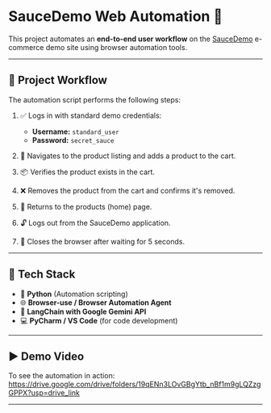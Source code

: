 # SauceDemo Web Automation 🚀

This project automates an **end-to-end user workflow** on the [SauceDemo](https://www.saucedemo.com) e-commerce demo site using browser automation tools.

---

## 📌 Project Workflow

The automation script performs the following steps:

1. ✅ Logs in with standard demo credentials:
   - **Username:** `standard_user`
   - **Password:** `secret_sauce`

2. 🛒 Navigates to the product listing and adds a product to the cart.

3. 📦 Verifies the product exists in the cart.

4. ❌ Removes the product from the cart and confirms it's removed.

5. 🔁 Returns to the products (home) page.

6. 🔓 Logs out from the SauceDemo application.

7. 📴 Closes the browser after waiting for 5 seconds.

---

## 🔧 Tech Stack

- 🐍 **Python** (Automation scripting)
- 🌐 **Browser-use / Browser Automation Agent**
- 🤖 **LangChain with Google Gemini API**
- 💻 **PyCharm / VS Code** (for code development)

---

## ▶ Demo Video

To see the automation in action: https://drive.google.com/drive/folders/19qENn3LOvGBgYtb_nBf1m9gLQZzgGPPX?usp=drive_link

---

##

